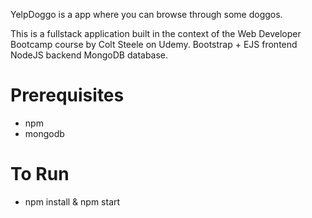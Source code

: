 YelpDoggo is a app where you can browse through some doggos.

This is a fullstack application built in the context of the Web Developer Bootcamp course by Colt Steele on Udemy. 
Bootstrap + EJS frontend
NodeJS backend 
MongoDB database.

# Prerequisites

 * npm 
 * mongodb
 
# To Run
* npm install & npm start
